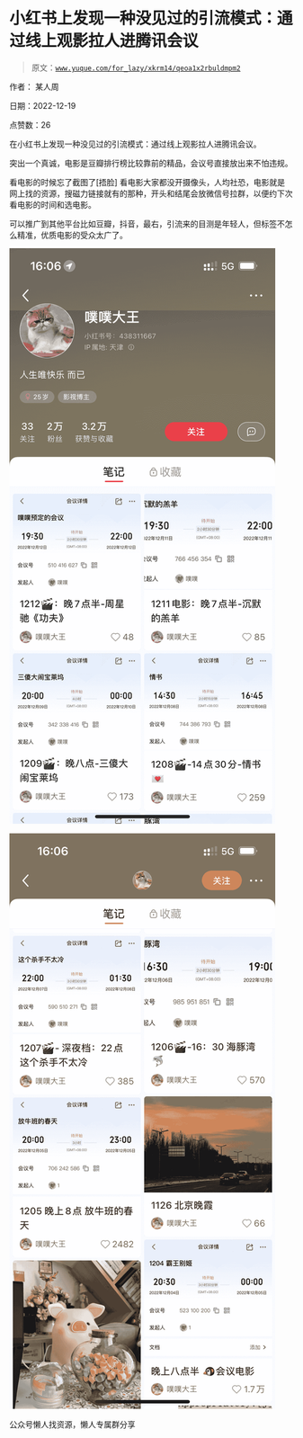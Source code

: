 # 小红书上发现一种没见过的引流模式：通过线上观影拉人进腾讯会议

> 原文：[`www.yuque.com/for_lazy/xkrm14/qeoa1x2rbuldmpm2`](https://www.yuque.com/for_lazy/xkrm14/qeoa1x2rbuldmpm2)



作者： 某人周



日期：2022-12-19



点赞数：26



在小红书上发现一种没见过的引流模式：通过线上观影拉人进腾讯会议。



突出一个真诚，电影是豆瓣排行榜比较靠前的精品，会议号直接放出来不怕违规。



看电影的时候忘了截图了[捂脸] 看电影大家都没开摄像头，人均社恐，电影就是网上找的资源，搜磁力链接就有的那种，开头和结尾会放微信号拉群，以便约下次看电影的时间和选电影。



可以推广到其他平台比如豆瓣，抖音，最右，引流来的目测是年轻人，但标签不怎么精准，优质电影的受众太广了。



![](img/d671ccf1ce4f54539488d39c44eef28f.png)



![](img/b8bf354bc2266dd6f17b5a0e874aaa49.png)



公众号懒人找资源，懒人专属群分享

